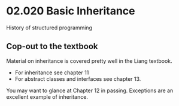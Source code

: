 # 02.020 Basic Inheritance

History of structured programming

## Cop-out to the textbook

Material on inheritance is covered pretty well in the Liang textbook.

* For inheritance see chapter 11
* For abstract classes and interfaces see chapter 13.  

You may want to glance at Chapter 12 in passing.  Exceptions are an excellent example of inheritance.
